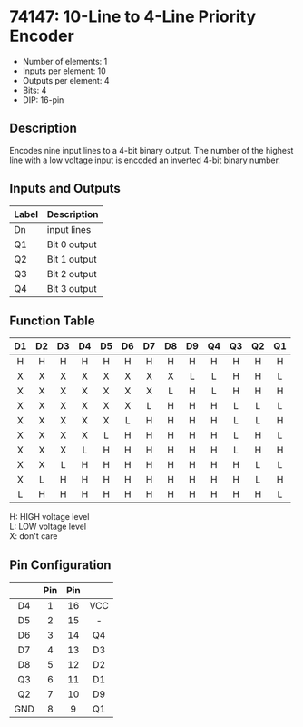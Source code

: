 # 74147: 10-Line to 4-Line Priority Encoder

* Number of elements: 1
* Inputs per element: 10
* Outputs per element: 4
* Bits: 4
* DIP: 16-pin

## Description

Encodes nine input lines to a 4-bit binary output. The number of the highest line with a low voltage input is encoded an inverted 4-bit binary number.

## Inputs and Outputs

| Label | Description               |
|:----- |:--------------------------|
| Dn    |  input lines              |
| Q1    | Bit 0 output              |
| Q2    | Bit 1 output              |
| Q3    | Bit 2 output              |
| Q4    | Bit 3 output              |

## Function Table

| D1  | D2  | D3  | D4  | D5  | D6  | D7  | D8  | D9  | Q4  | Q3  | Q2  | Q1  |
|:---:|:---:|:---:|:---:|:---:|:---:|:---:|:---:|:---:|:---:|:---:|:---:|:---:|
| H   | H   | H   | H   | H   | H   | H   | H   | H   | H   | H   | H   | H   |
| X   | X   | X   | X   | X   | X   | X   | X   | L   | L   | H   | H   | L   |
| X   | X   | X   | X   | X   | X   | X   | L   | H   | L   | H   | H   | H   |
| X   | X   | X   | X   | X   | X   | L   | H   | H   | H   | L   | L   | L   |
| X   | X   | X   | X   | X   | L   | H   | H   | H   | H   | L   | L   | H   |
| X   | X   | X   | X   | L   | H   | H   | H   | H   | H   | L   | H   | L   |
| X   | X   | X   | L   | H   | H   | H   | H   | H   | H   | L   | H   | H   |
| X   | X   | L   | H   | H   | H   | H   | H   | H   | H   | H   | L   | L   |
| X   | L   | H   | H   | H   | H   | H   | H   | H   | H   | H   | L   | H   |
| L   | H   | H   | H   | H   | H   | H   | H   | H   | H   | H   | H   | L   |

H: HIGH voltage level  
L: LOW voltage level  
X: don't care

## Pin Configuration

|     | Pin | Pin |     |
|:---:|:---:|:---:|:---:|
| D4  |   1 |  16 | VCC |
| D5  |   2 |  15 | -   |
| D6  |   3 |  14 | Q4  |
| D7  |   4 |  13 | D3  |
| D8  |   5 |  12 | D2  |
| Q3  |   6 |  11 | D1  |
| Q2  |   7 |  10 | D9  |
| GND |   8 |   9 | Q1  |
